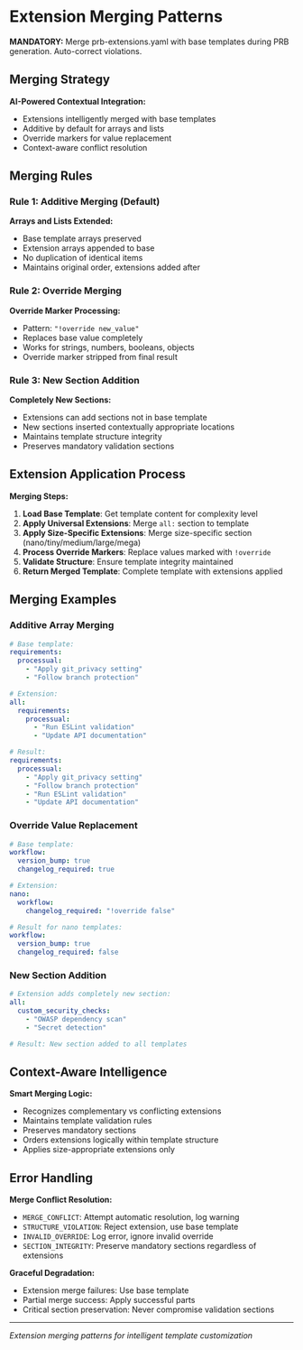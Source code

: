 # Extension Merging Patterns

**MANDATORY:** Merge prb-extensions.yaml with base templates during PRB generation. Auto-correct violations.

## Merging Strategy

**AI-Powered Contextual Integration:**
- Extensions intelligently merged with base templates
- Additive by default for arrays and lists
- Override markers for value replacement
- Context-aware conflict resolution

## Merging Rules

### Rule 1: Additive Merging (Default)
**Arrays and Lists Extended:**
- Base template arrays preserved
- Extension arrays appended to base
- No duplication of identical items
- Maintains original order, extensions added after

### Rule 2: Override Merging
**Override Marker Processing:**
- Pattern: `"!override new_value"`
- Replaces base value completely
- Works for strings, numbers, booleans, objects
- Override marker stripped from final result

### Rule 3: New Section Addition
**Completely New Sections:**
- Extensions can add sections not in base template
- New sections inserted contextually appropriate locations
- Maintains template structure integrity
- Preserves mandatory validation sections

## Extension Application Process

**Merging Steps:**
1. **Load Base Template**: Get template content for complexity level
2. **Apply Universal Extensions**: Merge `all:` section to template
3. **Apply Size-Specific Extensions**: Merge size-specific section (nano/tiny/medium/large/mega)
4. **Process Override Markers**: Replace values marked with `!override`
5. **Validate Structure**: Ensure template integrity maintained
6. **Return Merged Template**: Complete template with extensions applied

## Merging Examples

### Additive Array Merging
```yaml
# Base template:
requirements:
  processual:
    - "Apply git_privacy setting"
    - "Follow branch protection"

# Extension:
all:
  requirements:
    processual:
      - "Run ESLint validation"
      - "Update API documentation"

# Result:
requirements:
  processual:
    - "Apply git_privacy setting"
    - "Follow branch protection"
    - "Run ESLint validation"
    - "Update API documentation"
```

### Override Value Replacement
```yaml
# Base template:
workflow:
  version_bump: true
  changelog_required: true

# Extension:
nano:
  workflow:
    changelog_required: "!override false"

# Result for nano templates:
workflow:
  version_bump: true
  changelog_required: false
```

### New Section Addition
```yaml
# Extension adds completely new section:
all:
  custom_security_checks:
    - "OWASP dependency scan"
    - "Secret detection"

# Result: New section added to all templates
```

## Context-Aware Intelligence

**Smart Merging Logic:**
- Recognizes complementary vs conflicting extensions
- Maintains template validation rules
- Preserves mandatory sections
- Orders extensions logically within template structure
- Applies size-appropriate extensions only

## Error Handling

**Merge Conflict Resolution:**
- `MERGE_CONFLICT`: Attempt automatic resolution, log warning
- `STRUCTURE_VIOLATION`: Reject extension, use base template
- `INVALID_OVERRIDE`: Log error, ignore invalid override
- `SECTION_INTEGRITY`: Preserve mandatory sections regardless of extensions

**Graceful Degradation:**
- Extension merge failures: Use base template
- Partial merge success: Apply successful parts
- Critical section preservation: Never compromise validation sections

---
*Extension merging patterns for intelligent template customization*